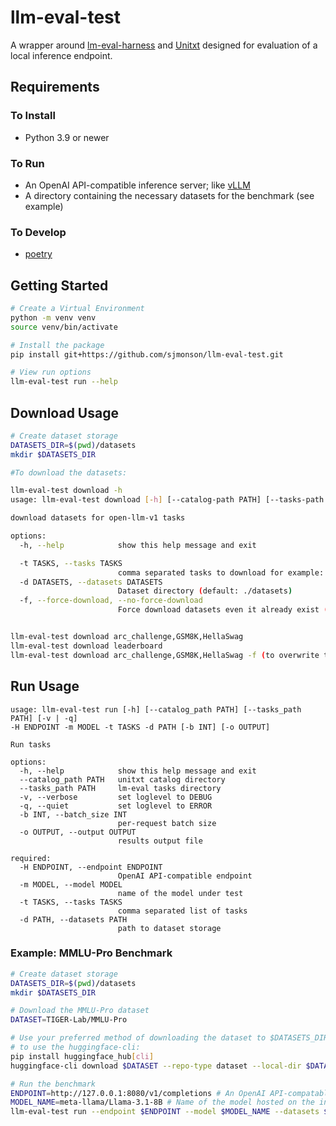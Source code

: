 # llm-eval-test

A wrapper around [lm-eval-harness](https://github.com/EleutherAI/lm-evaluation-harness) and [Unitxt](https://github.com/IBM/unitxt) designed for evaluation of a local inference endpoint.

## Requirements

### To Install

- Python 3.9 or newer

### To Run

- An OpenAI API-compatible inference server; like [vLLM](https://github.com/vllm-project/vllm)
- A directory containing the necessary datasets for the benchmark (see example)

### To Develop

- [poetry](https://python-poetry.org/docs/#installation)

## Getting Started

``` sh
# Create a Virtual Environment
python -m venv venv
source venv/bin/activate

# Install the package
pip install git+https://github.com/sjmonson/llm-eval-test.git

# View run options
llm-eval-test run --help
```

## Download Usage

``` sh
# Create dataset storage
DATASETS_DIR=$(pwd)/datasets
mkdir $DATASETS_DIR

#To download the datasets:

llm-eval-test download -h
usage: llm-eval-test download [-h] [--catalog-path PATH] [--tasks-path PATH] [--offline | --no-offline] [-v | -q] -t TASKS [-d DATASETS] [-f | --force-download | --no-force-download]

download datasets for open-llm-v1 tasks

options:
  -h, --help            show this help message and exit

  -t TASKS, --tasks TASKS
                        comma separated tasks to download for example: arc_challenge,hellaswag (default: None)
  -d DATASETS, --datasets DATASETS
                        Dataset directory (default: ./datasets)
  -f, --force-download, --no-force-download
                        Force download datasets even it already exist (default: False)


llm-eval-test download arc_challenge,GSM8K,HellaSwag
llm-eval-test download leaderboard
llm-eval-test download arc_challenge,GSM8K,HellaSwag -f (to overwrite the previously downloaded datasets)
```

## Run Usage

```
usage: llm-eval-test run [-h] [--catalog_path PATH] [--tasks_path PATH] [-v | -q]
-H ENDPOINT -m MODEL -t TASKS -d PATH [-b INT] [-o OUTPUT]

Run tasks

options:
  -h, --help            show this help message and exit
  --catalog_path PATH   unitxt catalog directory
  --tasks_path PATH     lm-eval tasks directory
  -v, --verbose         set loglevel to DEBUG
  -q, --quiet           set loglevel to ERROR
  -b INT, --batch_size INT
                        per-request batch size
  -o OUTPUT, --output OUTPUT
                        results output file

required:
  -H ENDPOINT, --endpoint ENDPOINT
                        OpenAI API-compatible endpoint
  -m MODEL, --model MODEL
                        name of the model under test
  -t TASKS, --tasks TASKS
                        comma separated list of tasks
  -d PATH, --datasets PATH
                        path to dataset storage

```

### Example: MMLU-Pro Benchmark

``` sh
# Create dataset storage
DATASETS_DIR=$(pwd)/datasets
mkdir $DATASETS_DIR

# Download the MMLU-Pro dataset
DATASET=TIGER-Lab/MMLU-Pro

# Use your preferred method of downloading the dataset to $DATASETS_DIR/$DATASET
# to use the huggingface-cli:
pip install huggingface_hub[cli]
huggingface-cli download $DATASET --repo-type dataset --local-dir $DATASETS_DIR/$DATASET

# Run the benchmark
ENDPOINT=http://127.0.0.1:8080/v1/completions # An OpenAI API-compatable completions endpoint
MODEL_NAME=meta-llama/Llama-3.1-8B # Name of the model hosted on the inference server
llm-eval-test run --endpoint $ENDPOINT --model $MODEL_NAME --datasets $DATASETS_DIR --tasks mmlu_pro
```


